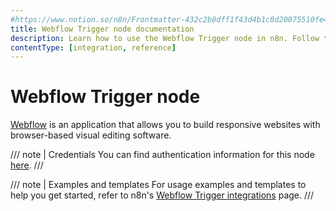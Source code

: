 ```yaml
---
#https://www.notion.so/n8n/Frontmatter-432c2b8dff1f43d4b1c8d20075510fe4
title: Webflow Trigger node documentation
description: Learn how to use the Webflow Trigger node in n8n. Follow technical documentation to integrate Webflow Trigger node into your workflows.
contentType: [integration, reference]
---
```


# Webflow Trigger node

[Webflow](https://webflow.com) is an application that allows you to build responsive websites with browser-based visual editing software.

/// note | Credentials
You can find authentication information for this node [here](/integrations/builtin/credentials/webflow.md).
///

///  note  | Examples and templates
For usage examples and templates to help you get started, refer to n8n's [Webflow Trigger integrations](https://n8n.io/integrations/webflow-trigger/) page.
///

